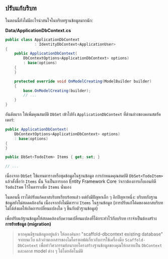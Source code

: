 ## ปรับแก้บริบท

ในตอนนี้ยังไม่มีอะไรน่าสนใจในบริบทฐานข้อมูลมากนัก:

**Data/ApplicationDbContext.cs**

```csharp
public class ApplicationDbContext 
             : IdentityDbContext<ApplicationUser>
{
    public ApplicationDbContext(
        DbContextOptions<ApplicationDbContext> options)
        : base(options)
    {
    }

    protected override void OnModelCreating(ModelBuilder builder)
    {
        base.OnModelCreating(builder);
        // ...
    }
}
```

อันดับแรก ให้เพิ่มคุณสมบัติ `DbSet` เข้าไปยัง `ApplicationDbContext` ที่ด้านล่างของคอนสตรัคเตอร์:

```csharp
public ApplicationDbContext(
    DbContextOptions<ApplicationDbContext> options)
    : base(options)
{
}

public DbSet<TodoItem> Items { get; set; }

// ...
```

เนื่องจาก `DbSet` ใช้แทนตารางหรือชุดข้อมูลในฐานข้อมูล การกำหนดคุณสมบัติ `DbSet<TodoItem>` แล้วตั้งชื่อว่า `Items` นั้น จึงเป็นการบอก Entity Framework Core ว่าเราต้องการเก็บเอนทิตี `TodoItem` ไว้ในตารางชื่อ `Items` นั่นเอง

ในตอนนี้ เราได้ปรับแก้คลาสบริบทเรียบร้อยแล้ว แต่ยังมีปัญหาเล็ก ๆ อีกปัญหาหนึ่ง: บริบทกับฐานข้อมูลยังไม่สอดคล้องกัน เนื่องจากยังไม่มีตาราง `Items` ในฐานข้อมูล (การปรับแก้โค้ดของคลาสบริบทไม่ได้ส่งผลให้เกิดการเปลี่ยนแปลงใด ๆ ขึ้นกับตัวฐานข้อมูล)

เพื่อปรับแก้ฐานข้อมูลให้สอดคล้องกับความเปลี่ยนแปลงที่ได้กระทำไว้กับบริบท เราจำเป็นต้องสร้าง **การย้ายข้อมูล (migration)**

> หากคุณมีฐานข้อมูลอยู่แล้ว ให้ลองค้นหา "scaffold-dbcontext existing database" จากบนเว็บ แล้วอ่านเอกสารของไมโครซอฟต์เกี่ยวกับการใช้เครื่องมือ `Scaffold-DbContext` เพื่อทำวิศวกรรมย้อนรอยโครงสร้างฐานข้อมูลของคุณให้กลายเป็น `DbContext` และคลาส model ต่าง ๆ ได้โดยอัตโนมัติ
